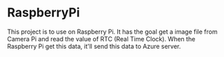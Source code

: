 # RaspberryPi

This project is to use on Raspberry Pi. It has the goal get a image file from Camera Pi and read the value of RTC (Real Time Clock). When the Raspberry Pi get this data, it'll send this data to Azure server.
